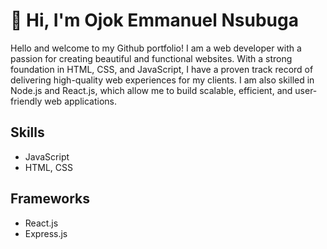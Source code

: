# 👋 Hi, I'm Ojok Emmanuel Nsubuga

<!-- I am a Uganda, based in Kampala. I am developer, very interested in coming up with solutions that effectively solve problems.  -->
Hello and welcome to my Github portfolio! I am a web developer with a passion for creating beautiful and functional websites. With a strong foundation in HTML, CSS, and JavaScript, I have a proven track record of delivering high-quality web experiences for my clients. I am also skilled in Node.js and React.js, which allow me to build scalable, efficient, and user-friendly web applications.

## Skills
- JavaScript
- HTML, CSS

## Frameworks
- React.js
- Express.js


<!-- [![Anurag's GitHub stats](https://github-readme-stats.vercel.app/api?username=ojokne)](https://github.com/anuraghazra/github-readme-stats) -->
<!-- ## 📫 How to reach me
 -->
<!-- - 👋 Hi, I’m @ojokne
- 👀 I’m interested in ...
- 🌱 I’m currently learning ...
- 💞️ I’m looking to collaborate on ...
- 📫 How to reach me ...
-->
